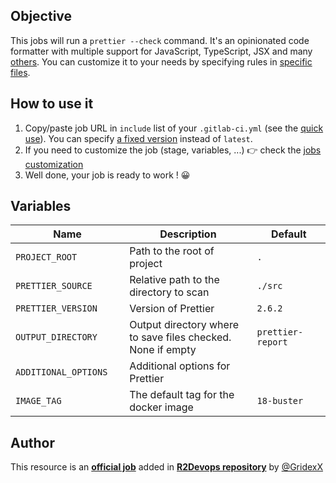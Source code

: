 ## Objective

This jobs will run a `prettier --check` command. It's an opinionated code formatter with multiple support for JavaScript, TypeScript, JSX and many [others](https://prettier.io/docs/en/index.html). You can customize it to your needs by specifying rules in [specific files](https://prettier.io/docs/en/configuration.html).

## How to use it


1. Copy/paste job URL in `include` list of your `.gitlab-ci.yml` (see the [quick use](https://docs.r2devops.io/get-started/use-templates/#use-a-template)). You can specify [a fixed version](https://docs.r2devops.io/get-started/use-templates/#versioning) instead of `latest`.
1. If you need to customize the job (stage, variables, ...) 👉 check the [jobs
   customization](https://docs.r2devops.io/get-started/use-templates/#job-templates-customization)
1. Well done, your job is ready to work ! 😀

## Variables

| Name | Description | Default |
| ---- | ----------- | ------- |
| `PROJECT_ROOT` <img width=100/> | Path to the root of project <img width=175/>| `.` <img width=100/>|
| `PRETTIER_SOURCE` <img width=100/> | Relative path to the directory to scan <img width=175/>| `./src` <img width=100/>|
| `PRETTIER_VERSION` <img width=100/> | Version of Prettier <img width=175/>| `2.6.2` <img width=100/>|
| `OUTPUT_DIRECTORY` <img width=100/> | Output directory where to save files checked. None if empty <img width=175/>| `prettier-report` <img width=100/>|
| `ADDITIONAL_OPTIONS` <img width=100/> | Additional options for Prettier <img width=175/>| ` ` <img width=100/>|
| `IMAGE_TAG` | The default tag for the docker image | `18-buster`  |

## Author
This resource is an **[official job](https://docs.r2devops.io/get-started/faq/#use-a-template)** added in [**R2Devops repository**](https://gitlab.com/r2devops/hub) by [@GridexX](https://gitlab.com/GridexX)